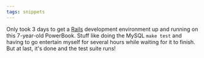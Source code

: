 ```yaml
---
tags: snippets
---
```


Only took 3 days to get a [Rails](/wiki/Rails) development environment up and running on this 7-year-old PowerBook. Stuff like doing the MySQL `make test` and having to go entertain myself for several hours while waiting for it to finish. But at last, it's done and the test suite runs!

